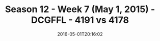 ---
title: Season 12 - Week 7 (May 1, 2015) - DCGFFL - 4191 vs 4178
teams_score:
- team: 4191
  score:
- team: 4178
  score: 27
mvp: Austin Plier (N. Green), Sheerod Wilkerson (Sky)
game-ball: Frank Cheng (N. Green), Matt Gander (Sky)
season: 12
week: 7
date: '2016-05-01T20:16:02'
pageid: season-12-week-7-may-1-2015-4191-vs-4178
---